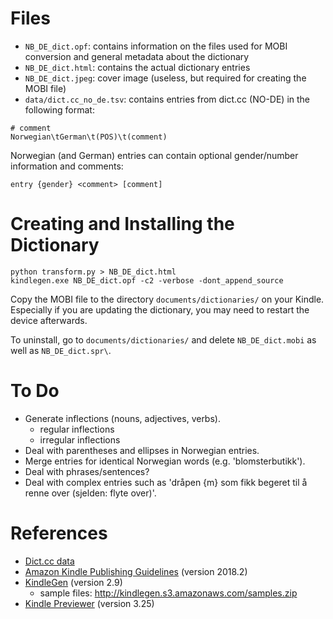 # Files

- `NB_DE_dict.opf`: contains information on the files used for MOBI conversion and general metadata about the dictionary
- `NB_DE_dict.html`: contains the actual dictionary entries
- `NB_DE_dict.jpeg`: cover image (useless, but required for creating the MOBI file)
- `data/dict.cc_no_de.tsv`: contains entries from dict.cc (NO-DE) in the following format:

```
# comment
Norwegian\tGerman\t(POS)\t(comment)
```

Norwegian (and German) entries can contain optional gender/number information and comments:

```
entry {gender} <comment> [comment]
```

# Creating and Installing the Dictionary

```
python transform.py > NB_DE_dict.html
kindlegen.exe NB_DE_dict.opf -c2 -verbose -dont_append_source
```

Copy the MOBI file to the directory `documents/dictionaries/` on your Kindle.
Especially if you are updating the dictionary, you may need to restart the device afterwards.

To uninstall, go to `documents/dictionaries/` and delete `NB_DE_dict.mobi` as well as `NB_DE_dict.spr\`.

# To Do

- Generate inflections (nouns, adjectives, verbs).
  - regular inflections
  - irregular inflections
- Deal with parentheses and ellipses in Norwegian entries.
- Merge entries for identical Norwegian words (e.g. 'blomsterbutikk').
- Deal with phrases/sentences?
- Deal with complex entries such as 'dråpen {m} som fikk begeret til å renne over (sjelden: flyte over)'.

# References
- [Dict.cc data](https://www1.dict.cc/translation_file_request.php)
- [Amazon Kindle Publishing Guidelines](https://s3.amazonaws.com/kindlegen/AmazonKindlePublishingGuidelines.pdf#page=71) (version 2018.2)
- [KindleGen](https://www.amazon.com/gp/feature.html?docId=1000765211) (version 2.9)
  - sample files: http://kindlegen.s3.amazonaws.com/samples.zip
- [Kindle Previewer](https://www.amazon.com/gp/feature.html/?docId=1000765261) (version 3.25)
